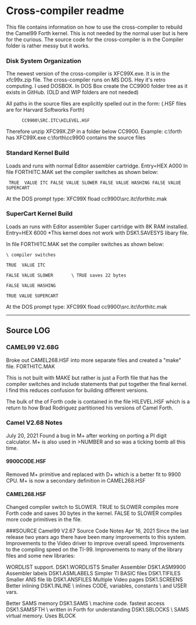 # Cross-compiler readme
This file contains information on how to use the cross-compiler to rebuild
the Camel99 Forth kernel. This is not needed by the normal user but is here
for the curious. The source code for the cross-compiler is in the Compiler
folder is rather messy but it works.

### Disk System Organization
The newest version of the cross-compiler is XFC99X.exe.
It is in the xfc99x.zip file.
The cross-compiler runs on MS DOS. Hey it's retro computing. I used DOSBOX.
In DOS Box create the CC9900 folder tree as it exists in GitHub.
(OLD and WIP folders are not needed)

All paths in the source files are explicitly spelled out in the form:
(.HSF files are for Harvard Softworks Forth)

          CC9900\SRC.ITC\HILEVEL.HSF

Therefore unzip XFC99X.ZIP in a folder below CC9900.
Example:
c:\forth             has XFC99X.exe
c:\forth\cc9900      contains the source files

### Standard Kernel Build
Loads and runs with normal Editor assembler cartridge. Entry=HEX A000
In file FORTHITC.MAK set the compiler switches as shown below:

` TRUE  VALUE ITC
  FALSE VALUE SLOWER
  FALSE VALUE HASHING
  FALSE VALUE SUPERCART`

At the DOS prompt type:    XFC99X  fload cc9900\src.itc\forthitc.mak

### SuperCart Kernel Build
Loads an runs with Editor assembler Super cartridge with 8K RAM installed.
Entry=HEX 6000
*This kernel does not work with DSK1.SAVESYS libary file.

In file FORTHITC.MAK set the compiler switches as shown below:

`\ compiler switches`

`TRUE  VALUE ITC`

`FALSE VALUE SLOWER       \ TRUE saves 22 bytes`

`FALSE VALUE HASHING`

`TRUE VALUE SUPERCART`


At the DOS prompt type:    XFC99X  fload cc9900\src.itc\forthitc.mak

*****************************************************
## Source LOG
### CAMEL99 V2.68G
Broke out CAMEL268.HSF into more separate files and created a "make" file.
FORTHITC.MAK

This is not built with MAKE but rather is just a Forth file that has the
compiler switches and include statements that put together the final kernel.
I find this reduces confusion for building different versions.

The bulk of the of Forth code is contained in the file HILEVEL.HSF which is a
return to how Brad Rodriguez partitioned his versions of Camel Forth.

### Camel V2.68 Notes
July 20, 2021
Found a bug in M+ after working on porting a PI digit calculator.
M+ is also used in >NUMBER and so was a ticking bomb all this time.

#### 9900CODE.HSF  
Removed M+ primitive and replaced with D+ which is a better fit to 9900 CPU.
M+ is now a secondary definition in CAMEL268.HSF

#### CAMEL268.HSF
Changed compiler switch to SLOWER. TRUE to SLOWER compiles more Forth code and
saves 30 bytes in the kernel. FALSE to SLOWER compiles more code primitives in
the file.

###SOURCE Camel99 V2.67 Source Code Notes
Apr 16, 2021
Since the last release two years ago there have been many improvements to this system.
Improvements to the Video driver to improve overall speed.
Improvements to the compiling speed on the TI-99.
Improvements to many of the library files and some new libraries:

WORDLIST support.      DSK1.WORDLISTS
Smaller Assembler      DSK1.ASM9900
Assembler labels       DSK1.ASMLABELS
Simpler TI BASIC files DSK1.TIFILES  
Smaller ANS file lib   DSK1.ANSFILES
Multiple Video pages   DSK1.SCREENS
Better inlining        DSK1.INLINE   \ inlines CODE, variables, constants
                                     \ and USER vars.

Better SAMS memory    DSK1.SAMS      \ machine code. fastest access
                      DSK1.SAMSFTH   \ written in Forth for understanding
                      DSK1.SBLOCKS   \ SAMS virtual memory. Uses BLOCK
